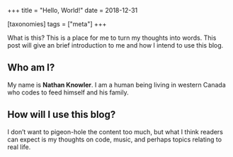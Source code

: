 +++
title = "Hello, World!"
date = 2018-12-31

[taxonomies]
tags = ["meta"]
+++

What is this? This is a place for me to turn my thoughts into
words. This post will give an brief introduction to me and how I
intend to use this blog.
<!-- more -->

## Who am I?

My name is **Nathan Knowler**. I am a human being living in
western Canada who codes to feed himself and his family.

## How will I use this blog?

I don’t want to pigeon-hole the content too much, but what I
think readers can expect is my thoughts on code, music, and
perhaps topics relating to real life.
